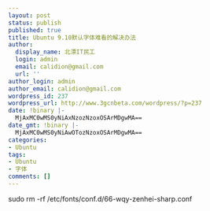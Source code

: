 ```yaml
---
layout: post
status: publish
published: true
title: Ubuntu 9.10默认字体难看的解决办法
author:
  display_name: 北漂IT民工
  login: admin
  email: calidion@gmail.com
  url: ''
author_login: admin
author_email: calidion@gmail.com
wordpress_id: 237
wordpress_url: http://www.3gcnbeta.com/wordpress/?p=237
date: !binary |-
  MjAxMC0wMS0yNiAxNzozNzoxOSArMDgwMA==
date_gmt: !binary |-
  MjAxMC0wMS0yNiAwOTozNzoxOSArMDgwMA==
categories:
- Ubuntu
tags:
- Ubuntu
- 字体
comments: []
---
```

<p>sudo rm -rf /etc/fonts/conf.d/66-wqy-zenhei-sharp.conf</p>
